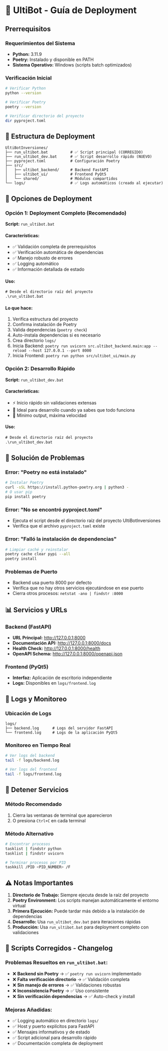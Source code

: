 # 🚀 UltiBot - Guía de Deployment

## Prerrequisitos

### Requerimientos del Sistema
- **Python:** 3.11.9
- **Poetry:** Instalado y disponible en PATH
- **Sistema Operativo:** Windows (scripts batch optimizados)

### Verificación Inicial
```bash
# Verificar Python
python --version

# Verificar Poetry
poetry --version

# Verificar directorio del proyecto
dir pyproject.toml
```

## 📁 Estructura de Deployment

```
UltiBotInversiones/
├── run_ultibot.bat          # ✅ Script principal (CORREGIDO)
├── run_ultibot_dev.bat      # ✅ Script desarrollo rápido (NUEVO)
├── pyproject.toml           # Configuración Poetry
├── src/
│   ├── ultibot_backend/     # Backend FastAPI
│   ├── ultibot_ui/          # Frontend PyQt5
│   └── shared/              # Módulos compartidos
└── logs/                    # ✅ Logs automáticos (creado al ejecutar)
```

## 🎯 Opciones de Deployment

### Opción 1: Deployment Completo (Recomendado)
**Script:** `run_ultibot.bat`

#### Características:
- ✅ Validación completa de prerrequisitos
- ✅ Verificación automática de dependencias
- ✅ Manejo robusto de errores
- ✅ Logging automático
- ✅ Información detallada de estado

#### Uso:
```cmd
# Desde el directorio raíz del proyecto
.\run_ultibot.bat
```

#### Lo que hace:
1. Verifica estructura del proyecto
2. Confirma instalación de Poetry
3. Valida dependencias (`poetry check`)
4. Auto-instala dependencias si es necesario
5. Crea directorio `logs/`
6. Inicia Backend: `poetry run uvicorn src.ultibot_backend.main:app --reload --host 127.0.0.1 --port 8000`
7. Inicia Frontend: `poetry run python src/ultibot_ui/main.py`

### Opción 2: Desarrollo Rápido
**Script:** `run_ultibot_dev.bat`

#### Características:
- ⚡ Inicio rápido sin validaciones extensas
- 🔧 Ideal para desarrollo cuando ya sabes que todo funciona
- 📝 Mínimo output, máxima velocidad

#### Uso:
```cmd
# Desde el directorio raíz del proyecto
.\run_ultibot_dev.bat
```

## 🔧 Solución de Problemas

### Error: "Poetry no está instalado"
```bash
# Instalar Poetry
curl -sSL https://install.python-poetry.org | python3 -
# O usar pip
pip install poetry
```

### Error: "No se encontró pyproject.toml"
- Ejecuta el script desde el directorio raíz del proyecto UltiBotInversiones
- Verifica que el archivo `pyproject.toml` existe

### Error: "Falló la instalación de dependencias"
```bash
# Limpiar caché y reinstalar
poetry cache clear pypi --all
poetry install
```

### Problemas de Puerto
- Backend usa puerto 8000 por defecto
- Verifica que no hay otros servicios ejecutándose en ese puerto
- Cierra otros procesos: `netstat -ano | findstr :8000`

## 📊 Servicios y URLs

### Backend (FastAPI)
- **URL Principal:** http://127.0.0.1:8000
- **Documentación API:** http://127.0.0.1:8000/docs
- **Health Check:** http://127.0.0.1:8000/health
- **OpenAPI Schema:** http://127.0.0.1:8000/openapi.json

### Frontend (PyQt5)
- **Interfaz:** Aplicación de escritorio independiente
- **Logs:** Disponibles en `logs/frontend.log`

## 📝 Logs y Monitoreo

### Ubicación de Logs
```
logs/
├── backend.log      # Logs del servidor FastAPI
└── frontend.log     # Logs de la aplicación PyQt5
```

### Monitoreo en Tiempo Real
```bash
# Ver logs del backend
tail -f logs/backend.log

# Ver logs del frontend  
tail -f logs/frontend.log
```

## 🛑 Detener Servicios

### Método Recomendado
1. Cierra las ventanas de terminal que aparecieron
2. O presiona `Ctrl+C` en cada terminal

### Método Alternativo
```bash
# Encontrar procesos
tasklist | findstr python
tasklist | findstr uvicorn

# Terminar procesos por PID
taskkill /PID <PID_NUMBER> /F
```

## ⚠️ Notas Importantes

1. **Directorio de Trabajo:** Siempre ejecuta desde la raíz del proyecto
2. **Poetry Environment:** Los scripts manejan automáticamente el entorno virtual
3. **Primera Ejecución:** Puede tardar más debido a la instalación de dependencias
4. **Desarrollo:** Usa `run_ultibot_dev.bat` para iteraciones rápidas
5. **Producción:** Usa `run_ultibot.bat` para deployment completo con validaciones

## 🎯 Scripts Corregidos - Changelog

### Problemas Resueltos en `run_ultibot.bat`:
- ❌ **Backend sin Poetry** → ✅ `poetry run uvicorn` implementado
- ❌ **Falta verificación directorio** → ✅ Validación completa
- ❌ **Sin manejo de errores** → ✅ Validaciones robustas
- ❌ **Inconsistencia Poetry** → ✅ Uso consistente
- ❌ **Sin verificación dependencias** → ✅ Auto-check y install

### Mejoras Añadidas:
- ✅ Logging automático en directorio `logs/`
- ✅ Host y puerto explícitos para FastAPI
- ✅ Mensajes informativos y de estado
- ✅ Script adicional para desarrollo rápido
- ✅ Documentación completa de deployment
